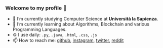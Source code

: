 ### Welcome to my profile 👋

- 🔭 I’m currently studying Computer Science at **Università la Sapienza**. 
- 🌱 I’m currently learning about Algorithms, Blockchain and various Programming Languages.
- ⚙️ I use daily: `.py`, `.java`, `.html`, `.css`, `.js`
- 📫 How to reach me: [github](https://github.com/Novaenn), [instagram](https://www.instagram.com/samuele_bella_), [twitter](https://twitter.com/novaenn), [reddit](https://www.reddit.com/user/Giurob94)
